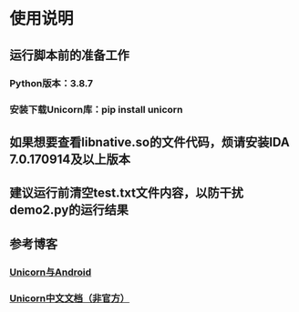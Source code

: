 # 使用说明

## 运行脚本前的准备工作

### Python版本：3.8.7

### 安装下载Unicorn库：pip install unicorn

## 如果想要查看libnative.so的文件代码，烦请安装IDA 7.0.170914及以上版本

## 建议运行前清空test.txt文件内容，以防干扰demo2.py的运行结果

## 参考博客

### [Unicorn与Android](https://app.yinxiang.com/fx/a6cc6633-a93f-4111-a06a-cccd5fa39e0f)

### [Unicorn中文文档（非官方）](https://github.com/kabeor/Micro-Unicorn-Engine-API-Documentation/blob/master/Micro%20Unicorn-Engine%20API%20Documentation.md)